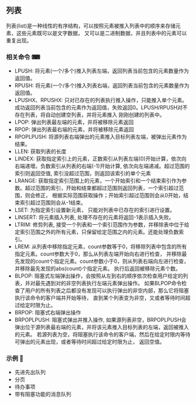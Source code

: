 ## 列表

列表(list)是一种线性的有序结构，可以按照元素被推入列表中的顺序来存储元素，这些元素既可以是文字数据，
又可以是二进制数据，并且列表中的元素可以重复出现。

### 相关命令 ⌨ 
- LPUSH: 将元素(一个/多个)推入列表左端，返回列表当前包含的元素数量作为返回值。
- RPUSH: 将元素(一个/多个)推入列表右端，返回列表当前包含的元素数量作为返回值。
- LPUSHX、RPUSHX: 只对已存在的列表执行推入操作，只能推入单个元素。成功返回列表当前包含的元素作为返回值，失败返回0。LPUSH/RPUSH对不存在列表，将自动创建空列表，并将元素推入
刚刚创建的列表中。  
- LPOP: 弹出列表最左端的元素，并将被移除元素返回
- RPOP: 弹出列表最右端的元素，并将被移除元素返回
- RPOPLPUSH: 将源列表右端弹出的元素推入目标列表左端，被弹出元素作为结果。
- LLEN: 获取列表的长度
- LINDEX: 获取指定索引上的元素，正数索引从列表左端(0)开始计算，依次向右端递增。负数索引从列表的右端(-1)开始计算, 依次向左端递减。超过范围的索引则返回空值, 
索引没超过范围，则返回该索引的单个元素
- LRANGE: 获取指定索引范围上的元素，一个开始索引和一个结束索引作为参数。超过范围的索引，开始和结束都超过范围则返回列表，一个索引超过范围，则会修正，
根据实际范围获取操作；开始索引超过范围则会从0开始，结束索引超过范围则会从-1结束。
- LSET: 为指定索引设置新元素， 只能对列表中已存在的索引进行设置。
- LINSERT: 将元素插入列表, 处理不存在的元素将返回-1表示插入失败。
- LTRIM: 修剪列表, 接受一个列表和一个索引范围作为参数，并移除表中位于给定索引范围之外的所有元素，只保留给定范围之内的元素。还能处理负数索引。
- LREM: 从列表中移除指定元素，count参数等于0，将移除列表中包含的所有指定元素。count参数大于0，那么从列表左端开始向右进行检查，
并移除最先发现的count个指定元素。count参数小于0，则从列表右端向左进行检查，并移除最先发现的abs(count)个指定元素。
执行后返回被移除元素个数。
- BLPOP: 阻塞式左端弹出操作，会按照从左到右的顺序依次检查用户给定的列表，并对最先遇到对的非空列表执行左端元素弹出操作。
如果BLPOP命令检查了用户的所有列表之后都没有发现可以执行弹出的非空内部，那么它将阻塞执行该命令的客户端并开始等待，
直到某个列表变为非空，又或者等待时间超过给定时限为止。
- BRPOP: 阻塞式右端弹出操作
- BRPOPLPUSH: 阻塞式弹出并推入操作, 如果源列表非空，BRPOPLPUSH会弹出位于源列表最右端的元素，并将该元素推入目标列表的左端，返回被推入的元素。
若源列表为空，将阻塞执行该命令的客户端，然后在给定时限内等待可弹出的元素出现，或者等待时间超过给定时限为止， 返回空值。

### 示例 🌰
- 先进先出队列
- 分页
- 待办事项
- 带有阻塞功能的消息队列